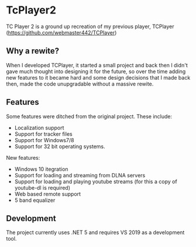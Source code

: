 # TcPlayer2

TC Player 2 is a ground up recreation of my previous player, TCPlayer (https://github.com/webmaster442/TCPlayer)

## Why a rewite?

When I developed TCPlayer, it started a small project and back then I didn't gave much thought into designing it for the future, so over the time adding new features to it became hard and some design decisions that I made back then, made the code unupgradable without a massive rewite.

## Features 

Some features were ditched from the original project. These include:

* Localization support
* Support for tracker files
* Support for Windows7/8
* Support for 32 bit operating systems.

New features:

* Windows 10 itegration
* Support for loading and streaming from DLNA servers
* Support for loading and playing youtube streams (for this a copy of youtube-dl is required)
* Web based remote support
* 5 band equalizer

## Development

The project currently uses .NET 5 and requires VS 2019 as a development tool.
